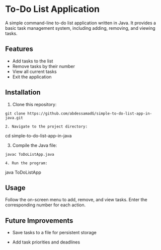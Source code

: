 # To-Do List Application

A simple command-line to-do list application written in Java. It provides a basic task management system, including adding, removing, and viewing tasks.

## Features
- Add tasks to the list
- Remove tasks by their number
- View all current tasks
- Exit the application

## Installation
1. Clone this repository:
```
git clone https://github.com/abdessamadG/simple-to-do-list-app-in-java.git

2. Navigate to the project directory:
```
cd simple-to-do-list-app-in-java

3. Compile the Java file:
```
javac ToDoListApp.java

4. Run the program:
```
java ToDoListApp

## Usage
Follow the on-screen menu to add, remove, and view tasks. Enter the corresponding number for each action.

## Future Improvements
- Save tasks to a file for persistent storage

- Add task priorities and deadlines

